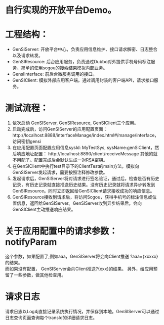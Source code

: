 # 自行实现的开放平台Demo。

# 工程结构：
- GenSiServer: 开放平台中心，负责应用信息维护、接口请求解密、日志整合以及请求转发。
- GenSIResource: 后台应用服务，负责通过Dubbo对外提供手机号码标注服务，简单的使用sogou的搜索结果模拟内部业务。
- GensIInterface: 前后台微服务调用的接口。
- GenSIClient: 模拟外部应用客户端。通过调用封装的客户端API，请求接口服务。

# 测试流程：
1. 依次启动 GenSIServer, GenSIResource, GenSIClient三个应用。
2. 启动完成后，访问GenSIServer的应用配置页面：http://localhost:8888/interfaceManage/index.html#/manage/interface，访问密钥gensi
3. 在应用配置页面配置应用信息sysId: MyTestSys, sysName:genSiClient，然后响应地址配置： http://localhost:8890/client/receiveMessage 其他的就不用配了。配置完成后会默认生成一对RSA密钥。
4. 在GenSIClient中执行test目录下的ClientTest的main方法，模拟向GenSIServer发起请求，需要按照注释修改参数。
5. 发起请求后，GenSIServer将对请求进行签名验证，通过后，检查是否有历史记录，有历史记录就直接推送历史结果。没有历史记录就将请求异步转发到GenSIResource。同时立即返回给GenSIClient请求接收成功的响应信息。
6. GenSIResource接收到请求后，将访问Sogou，获得手机号的标注信息或位置信息，返回给GenSIServer。GenSIServer收到异步结果后，会向GenSIClient主动推送响应结果。

# 关于应用配置中的请求参数：notifyParam
这个参数，如果配置了,例如aaa，GenSIServer将会向Client推送 ?aaa={xxxxx}的结果。  
而如果没有配置， GenSIServer会向Client推送?{xxx}的结果。
另外，给应用预留了一些参数，做其他检查用。

#  请求日志
请求日志以Log4j直接记录系统执行情况，并保存到本地。GenSIServer可以通过日志查询页面查询每个transId的详细请求日志。